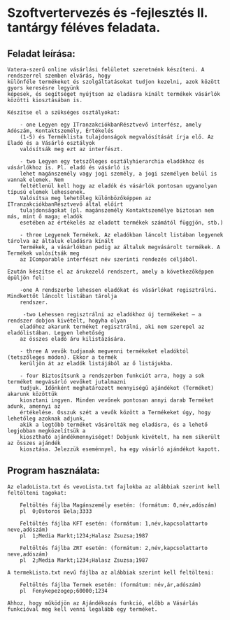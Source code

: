 # Szoftvertervezés és -fejlesztés II. tantárgy féléves feladata.

## Feladat leírása:

	Vatera-szerű online vásárlási felületet szeretnénk készíteni. A rendszerrel szemben elvárás, hogy
	különféle termékeket és szolgáltatásokat tudjon kezelni, azok között gyors keresésre legyünk
	képesek, és segítséget nyújtson az eladásra kínált termékek vásárlók közötti kiosztásában is.
	
	Készítse el a szükséges osztályokat:
	
		- one Legyen egy ITranzakciókbanRésztvevő interfész, amely Adószám, Kontaktszemély, Értékelés
		(1-5) és Terméklista tulajdonságok megvalósítását írja elő. Az Eladó és a Vásárló osztályok
		valósítsák meg ezt az interfészt.
		
		- two Legyen egy tetszőleges osztályhierarchia eladókhoz és vásárlókhoz is. Pl. eladó és vásárló is
		lehet magánszemély vagy jogi személy, a jogi személyen belül is vannak elemek. Nem
		feltétlenül kell hogy az eladók és vásárlók pontosan ugyanolyan típusú elemek lehessenek.
		Valósítsa meg lehetőleg különbözőképpen az ITranzakciókbanRésztvevő által előírt
		tulajdonságokat (pl. magánszemély Kontaktszemélye biztosan nem más, mint ő maga; eladók
		esetében az értékelés az eladott termékek számától függjön, stb.)
		
		- three Legyenek Termékek. Az eladókban láncolt listában legyenek tárolva az általuk eladásra kínált
		Termékek, a vásárlókban pedig az általuk megvásárolt termékek. A Termékek valósítsák meg
		az IComparable interfészt név szerinti rendezés céljából.
		
	Ezután készítse el az árukezelő rendszert, amely a következőképpen épüljön fel:
		
		-one A rendszerbe lehessen eladókat és vásárlókat regisztrálni. Mindkettőt láncolt listában tárolja
		rendszer.
		
		 -two Lehessen regisztrálni az eladókhoz új termékeket – a rendszer dobjon kivételt, hogyha olyan
		eladóhoz akarunk terméket regisztrálni, aki nem szerepel az eladólistában. Legyen lehetőség
		az összes eladó áru kilistázására.
		
		- three A vevők tudjanak megvenni termékeket eladóktól (tetszőleges módon). Ekkor a termék
		kerüljön át az eladók listájából az ő listájukba.
		
		- four Biztosítsunk a rendszerben funkciót arra, hogy a sok terméket megvásárló vevőket jutalmazni
		tudjuk. Időnként meghatározott mennyiségű ajándékot (Terméket) akarunk közöttük
		kiosztani ingyen. Minden vevőnek pontosan annyi darab Terméket adunk, amennyi az
		értékelése. Osszuk szét a vevők között a Termékeket úgy, hogy lehetőleg azoknak adjunk,
		akik a legtöbb terméket vásárolták meg eladásra, és a lehető legjobban megközelítsük a
		kiosztható ajándékmennyiséget! Dobjunk kivételt, ha nem sikerült az összes ajándék
		kiosztása. Jelezzük eseménnyel, ha egy vásárló ajándékot kapott. 

## Program használata:

	Az eladoLista.txt és vevoLista.txt fajlokba az alábbiak szerint kell feltölteni tagokat:

		Feltöltés fájlba Magánszemély esetén: (formátum: 0,név,adószám)
		pl	0;Ostoros Bela;3333

		Feltöltés fájlba KFT esetén: (formátum: 1,név,kapcsolattarto neve,adószám)
		pl	1;Media Markt;1234;Halasz Zsuzsa;1987

		Feltöltés fájlba ZRT esetén: (formátum: 2,név,kapcsolattarto neve,adószám)
		pl	2;Media Markt;1234;Halasz Zsuzsa;1987

	A termekLista.txt nevű fájlba az alábbiak szerint kell feltölteni:

		Feltöltés fájlba Termek esetén: (formátum: név,ár,adószám)
		pl	Fenykepezogep;60000;1234

	Ahhoz, hogy működjön az Ajándékozás funkció, előbb a Vásárlás funkcióval meg kell venni legalább egy terméket.